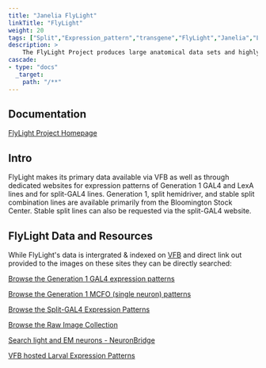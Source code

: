 ```yaml
---
title: "Janelia FlyLight"
linkTitle: "FlyLight"
weight: 20
tags: ["Split","Expression_pattern","transgene","FlyLight","Janelia","Larval","MCFO","NeuronBridge"]
description: >
    The FlyLight Project produces large anatomical data sets and highly characterized collections of GAL4, LexA and Split-GAL4 drivers in order to enable the visualization and precise manipulation of individual cell types in the Drosophila nervous system.
cascade:
- type: "docs"
  _target:
    path: "/**"
---
```


## Documentation 

[FlyLight Project Homepage](https://www.janelia.org/project-team/flylight)

## Intro

FlyLight makes its primary data available via VFB as well as through dedicated websites for expression patterns of Generation 1 GAL4 and LexA lines and for split-GAL4 lines. Generation 1, split hemidriver, and stable split combination lines are available primarily from the Bloomington Stock Center. Stable split lines can also be requested via the split-GAL4 website.

## FlyLight Data and Resources

While FlyLight's data is intergrated & indexed on [VFB](https://v2.virtualflybrain.org/org.geppetto.frontend/geppetto?q=VFB_00101567,AllDatasets) and direct link out provided to the images on these sites they can be directly searched:

[Browse the Generation 1 GAL4 expression patterns](https://flweb.janelia.org/)

[Browse the Generation 1 MCFO (single neuron) patterns](https://gen1mcfo.janelia.org/)

[Browse the Split-GAL4 Expression Patterns](https://splitgal4.janelia.org/)

[Browse the Raw Image Collection](https://flylight-raw.janelia.org/cgi-bin/raw.cgi)

[Search light and EM neurons - NeuronBridge](https://neuronbridge.janelia.org/)

[VFB hosted Larval Expression Patterns](https://raw.larval.flylight.virtualflybrain.org/)
